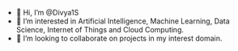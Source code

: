 - 👋 Hi, I’m @Divya1S
- 👀 I’m interested in Artificial Intelligence, Machine Learning, Data Science, Internet of Things and Cloud Computing.
- 💞️ I’m looking to collaborate on projects in my interest domain.

<!---
Divya1S/Divya1S is a ✨ special ✨ repository because its `README.md` (this file) appears on your GitHub profile.
You can click the Preview link to take a look at your changes.
--->
